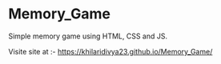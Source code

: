 # Memory_Game
Simple memory game using HTML, CSS and JS.

Visite site at :-
https://khilaridivya23.github.io/Memory_Game/
